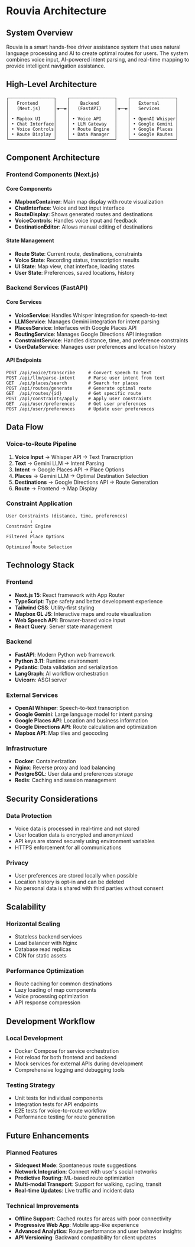 # Rouvia Architecture

## System Overview

Rouvia is a smart hands-free driver assistance system that uses natural language processing and AI to create optimal routes for users. The system combines voice input, AI-powered intent parsing, and real-time mapping to provide intelligent navigation assistance.

## High-Level Architecture

```
┌─────────────────┐    ┌─────────────────┐    ┌─────────────────┐
│   Frontend      │    │    Backend      │    │   External      │
│   (Next.js)     │◄──►│   (FastAPI)     │◄──►│   Services      │
│                 │    │                 │    │                 │
│ • Mapbox UI     │    │ • Voice API     │    │ • OpenAI Whisper│
│ • Chat Interface│    │ • LLM Gateway   │    │ • Google Gemini │
│ • Voice Controls│    │ • Route Engine  │    │ • Google Places │
│ • Route Display │    │ • Data Manager  │    │ • Google Routes │
└─────────────────┘    └─────────────────┘    └─────────────────┘
```

## Component Architecture

### Frontend Components (Next.js)

#### Core Components
- **MapboxContainer**: Main map display with route visualization
- **ChatInterface**: Voice and text input interface
- **RouteDisplay**: Shows generated routes and destinations
- **VoiceControls**: Handles voice input and feedback
- **DestinationEditor**: Allows manual editing of destinations

#### State Management
- **Route State**: Current route, destinations, constraints
- **Voice State**: Recording status, transcription results
- **UI State**: Map view, chat interface, loading states
- **User State**: Preferences, saved locations, history

### Backend Services (FastAPI)

#### Core Services
- **VoiceService**: Handles Whisper integration for speech-to-text
- **LLMService**: Manages Gemini integration for intent parsing
- **PlacesService**: Interfaces with Google Places API
- **RoutingService**: Manages Google Directions API integration
- **ConstraintService**: Handles distance, time, and preference constraints
- **UserDataService**: Manages user preferences and location history

#### API Endpoints
```
POST /api/voice/transcribe     # Convert speech to text
POST /api/llm/parse-intent     # Parse user intent from text
GET  /api/places/search        # Search for places
POST /api/routes/generate      # Generate optimal route
GET  /api/routes/{id}          # Get specific route
POST /api/constraints/apply    # Apply user constraints
GET  /api/user/preferences     # Get user preferences
POST /api/user/preferences     # Update user preferences
```

## Data Flow

### Voice-to-Route Pipeline

1. **Voice Input** → Whisper API → Text Transcription
2. **Text** → Gemini LLM → Intent Parsing
3. **Intent** → Google Places API → Place Options
4. **Places** → Gemini LLM → Optimal Destination Selection
5. **Destinations** → Google Directions API → Route Generation
6. **Route** → Frontend → Map Display

### Constraint Application

```
User Constraints (distance, time, preferences)
         ↓
Constraint Engine
         ↓
Filtered Place Options
         ↓
Optimized Route Selection
```

## Technology Stack

### Frontend
- **Next.js 15**: React framework with App Router
- **TypeScript**: Type safety and better development experience
- **Tailwind CSS**: Utility-first styling
- **Mapbox GL JS**: Interactive maps and route visualization
- **Web Speech API**: Browser-based voice input
- **React Query**: Server state management

### Backend
- **FastAPI**: Modern Python web framework
- **Python 3.11**: Runtime environment
- **Pydantic**: Data validation and serialization
- **LangGraph**: AI workflow orchestration
- **Uvicorn**: ASGI server

### External Services
- **OpenAI Whisper**: Speech-to-text transcription
- **Google Gemini**: Large language model for intent parsing
- **Google Places API**: Location and business information
- **Google Directions API**: Route calculation and optimization
- **Mapbox API**: Map tiles and geocoding

### Infrastructure
- **Docker**: Containerization
- **Nginx**: Reverse proxy and load balancing
- **PostgreSQL**: User data and preferences storage
- **Redis**: Caching and session management

## Security Considerations

### Data Protection
- Voice data is processed in real-time and not stored
- User location data is encrypted and anonymized
- API keys are stored securely using environment variables
- HTTPS enforcement for all communications

### Privacy
- User preferences are stored locally when possible
- Location history is opt-in and can be deleted
- No personal data is shared with third parties without consent

## Scalability

### Horizontal Scaling
- Stateless backend services
- Load balancer with Nginx
- Database read replicas
- CDN for static assets

### Performance Optimization
- Route caching for common destinations
- Lazy loading of map components
- Voice processing optimization
- API response compression

## Development Workflow

### Local Development
- Docker Compose for service orchestration
- Hot reload for both frontend and backend
- Mock services for external APIs during development
- Comprehensive logging and debugging tools

### Testing Strategy
- Unit tests for individual components
- Integration tests for API endpoints
- E2E tests for voice-to-route workflow
- Performance testing for route generation

## Future Enhancements

### Planned Features
- **Sidequest Mode**: Spontaneous route suggestions
- **Network Integration**: Connect with user's social networks
- **Predictive Routing**: ML-based route optimization
- **Multi-modal Transport**: Support for walking, cycling, transit
- **Real-time Updates**: Live traffic and incident data

### Technical Improvements
- **Offline Support**: Cached routes for areas with poor connectivity
- **Progressive Web App**: Mobile app-like experience
- **Advanced Analytics**: Route performance and user behavior insights
- **API Versioning**: Backward compatibility for client updates
